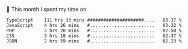 📅 This month I spent my time on

<!--START_SECTION:waka-->

```text
TypeScript    111 hrs 33 mins #####################....   83.37 %
JavaScript    4 hrs 26 mins   #........................   03.32 %
PHP           3 hrs 20 mins   #........................   02.50 %
CSS           3 hrs 10 mins   #........................   02.37 %
JSON          2 hrs 59 mins   #........................   02.23 %
```

<!--END_SECTION:waka-->
